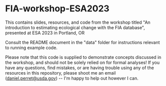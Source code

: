 # FIA-workshop-ESA2023
This contains slides, resources, and code from the workshop titled "An introduction to estimating ecological change with the FIA database", presented at ESA 2023 in Portland, OR

Consult the README document in the "data" folder for instructions relevant to running example code. 

Please note that this code is supplied to demonstrate concepts discussed in the workshop, and should not be solely relied on for formal analyses! If you have any questions, find mistakes, or are having trouble using any of the resources in this repository, please shoot me an email (daniel.perret@usda.gov) -- I'm happy to help out however I can. 
